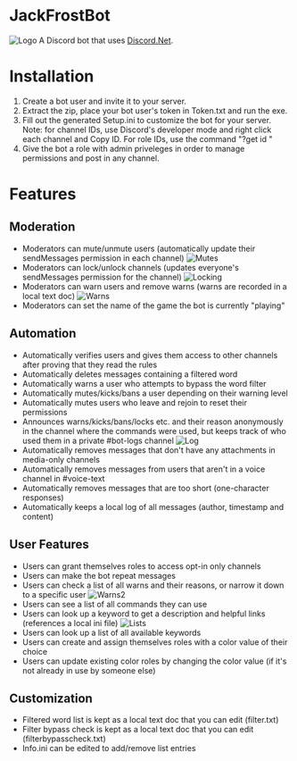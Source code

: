# JackFrostBot
![Logo](https://i.imgur.com/revniHd.png)
A Discord bot that uses [Discord.Net](https://github.com/RogueException/Discord.Net).
# Installation
1. Create a bot user and invite it to your server.
2. Extract the zip, place your bot user's token in Token.txt and run the exe.
3. Fill out the generated Setup.ini to customize the bot for your server.
Note: for channel IDs, use Discord's developer mode and right click each channel and Copy ID.
For role IDs, use the command "?get id <role name>"
4. Give the bot a role with admin priveleges in order to manage permissions and post in any channel.

# Features
## Moderation
- Moderators can mute/unmute users (automatically update their sendMessages permission in each channel)
![Mutes](https://i.imgur.com/tDLt3Wx.gif)
- Moderators can lock/unlock channels (updates everyone's sendMessages permission for the channel)
![Locking](https://i.imgur.com/lofuILg.gif)
- Moderators can warn users and remove warns (warns are recorded in a local text doc)
![Warns](https://i.imgur.com/Y5pzpXP.gif)
- Moderators can set the name of the game the bot is currently "playing"
## Automation
- Automatically verifies users and gives them access to other channels after proving that they read the rules
- Automatically deletes messages containing a filtered word 
- Automatically warns a user who attempts to bypass the word filter
- Automatically mutes/kicks/bans a user depending on their warning level
- Automatically mutes users who leave and rejoin to reset their permissions
- Announces warns/kicks/bans/locks etc. and their reason anonymously in the channel where the commands were used,
  but keeps track of who used them in a private #bot-logs channel
  ![Log](https://i.imgur.com/oIvIdw1.png)
- Automatically removes messages that don't have any attachments in media-only channels
- Automatically removes messages from users that aren't in a voice channel in #voice-text
- Automatically removes messages that are too short (one-character responses)
- Automatically keeps a local log of all messages (author, timestamp and content)
## User Features
- Users can grant themselves roles to access opt-in only channels
- Users can make the bot repeat messages
- Users can check a list of all warns and their reasons, or narrow it down to a specific user
![Warns2](https://i.imgur.com/cWCV0JA.gif)
- Users can see a list of all commands they can use
- Users can look up a keyword to get a description and helpful links (references a local ini file)
![Lists](https://i.imgur.com/1VtBD4Z.gif)
- Users can look up a list of all available keywords
- Users can create and assign themselves roles with a color value of their choice
- Users can update existing color roles by changing the color value (if it's not already in use by someone else)
## Customization
 - Filtered word list is kept as a local text doc that you can edit (filter.txt)
 - Filter bypass check is kept as a local text doc that you can edit (filterbypasscheck.txt)
 - Info.ini can be edited to add/remove list entries
